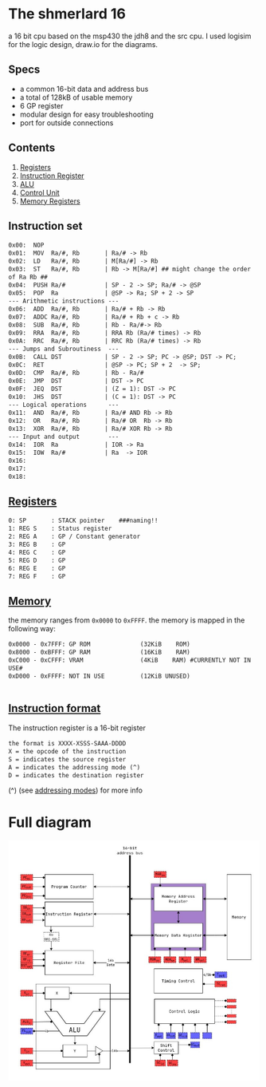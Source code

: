# The shmerlard 16
a 16 bit cpu based on the msp430 the jdh8 and the src cpu.
I used logisim for the logic design, draw.io for the diagrams.


## Specs
- a common 16-bit data and address bus 
- a total of 128kB of usable memory
- 6 GP register
- modular design for easy troubleshooting
- port for outside connections
## Contents
1) [Registers](/Wiki/Register-File.md)
2) [Instruction Register](/Wiki/Instruction-Register.md)
3) [ALU](/Wiki/ALU.md)
4) [Control Unit](/Wiki/ControlUnit.md)
5) [Memory Registers](/Wiki/Memory-Registers.md)

## Instruction set
```
0x00:  NOP
0x01:  MOV  Ra/#, Rb       | Ra/# -> Rb
0x02:  LD   Ra/#, Rb       | M[Ra/#] -> Rb
0x03:  ST   Ra/#, Rb       | Rb -> M[Ra/#] ## might change the order of Ra Rb ##
0x04:  PUSH Ra/#           | SP - 2 -> SP; Ra/# -> @SP
0x05:  POP  Ra             | @SP -> Ra; SP + 2 -> SP
--- Arithmetic instructions ---
0x06:  ADD  Ra/#, Rb       | Ra/# + Rb -> Rb
0x07:  ADDC Ra/#, Rb       | Ra/# + Rb + c -> Rb
0x08:  SUB  Ra/#, Rb       | Rb - Ra/#-> Rb
0x09:  RRA  Ra/#, Rb       | RRA Rb (Ra/# times) -> Rb
0x0A:  RRC  Ra/#, Rb       | RRC Rb (Ra/# times) -> Rb
--- Jumps and Subroutiness  ---
0x0B:  CALL DST            | SP - 2 -> SP; PC -> @SP; DST -> PC;   
0x0C:  RET                 | @SP -> PC; SP + 2  -> SP;             
0x0D:  CMP  Ra/#, Rb       | Rb - Ra/#                             
0x0E:  JMP  DST            | DST -> PC                             
0x0F:  JEQ  DST            | (Z = 1): DST -> PC                        
0x10:  JHS  DST            | (C = 1): DST -> PC                        
--- Logical operations      ---
0x11:  AND  Ra/#, Rb       | Ra/# AND Rb -> Rb
0x12:  OR   Ra/#, Rb       | Ra/# OR  Rb -> Rb                  
0x13:  XOR  Ra/#, Rb       | Ra/# XOR Rb -> Rb
--- Input and output        ---
0x14:  IOR  Ra             | IOR -> Ra
0x15:  IOW  Ra/#           | Ra  -> IOR
0x16:           
0x17:         
0x18:                
```
## [Registers](/Wiki/Register-File.md)
```
0: SP       : STACK pointer    ###naming!!
1: REG S    : Status register
2: REG A    : GP / Constant generator
3: REG B    : GP
4: REG C    : GP
5: REG D    : GP
6: REG E    : GP
7: REG F    : GP
```
## [Memory](/Wiki/Memory-Registers.md)
the memory ranges from `0x0000` to `0xFFFF`.
the memory is mapped in the following way:
```
0x0000 - 0x7FFF: GP ROM              (32KiB    ROM)
0x8000 - 0xBFFF: GP RAM              (16KiB    RAM) 
0xC000 - 0xCFFF: VRAM                (4KiB    RAM) #CURRENTLY NOT IN USE#
0xD000 - 0xFFFF: NOT IN USE          (12KiB UNUSED)


```

## [Instruction format](/Wiki/Instruction-Register.md)
The instruction register is a 16-bit register
```
the format is XXXX-XSSS-SAAA-DDDD
X = the opcode of the instruction
S = indicates the source register
A = indicates the addressing mode (^) 
D = indicates the destination register
```
(^) (see [addressing modes](/Wiki/Instruction-Register.md#addressing-modes)) for more info

# Full diagram
![text](Diagrams/Main-Diagram.jpg)
